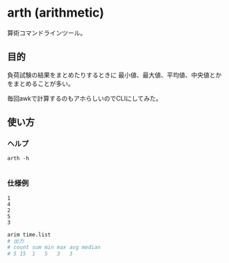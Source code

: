 # arth (arithmetic)

算術コマンドラインツール。

## 目的

負荷試験の結果をまとめたりするときに
最小値、最大値、平均値、中央値とかをまとめることが多い。

毎回awkで計算するのもアホらしいのでCLIにしてみた。

## 使い方

### ヘルプ

`arth -h`

```
```

### 仕様例

```time.list
1
4
2
5
3
```

```bash
arim time.list
# 出力
# count	sum	min	max	avg	median
# 5	15	1	5	3	3
```

